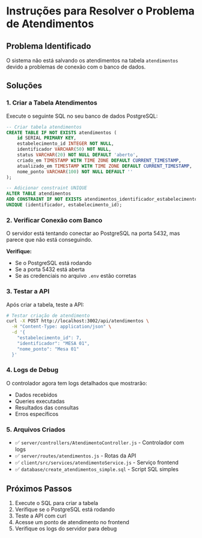 # Instruções para Resolver o Problema de Atendimentos

## Problema Identificado
O sistema não está salvando os atendimentos na tabela `atendimentos` devido a problemas de conexão com o banco de dados.

## Soluções

### 1. Criar a Tabela Atendimentos
Execute o seguinte SQL no seu banco de dados PostgreSQL:

```sql
-- Criar tabela atendimentos
CREATE TABLE IF NOT EXISTS atendimentos (
    id SERIAL PRIMARY KEY,
    estabelecimento_id INTEGER NOT NULL,
    identificador VARCHAR(50) NOT NULL,
    status VARCHAR(20) NOT NULL DEFAULT 'aberto',
    criado_em TIMESTAMP WITH TIME ZONE DEFAULT CURRENT_TIMESTAMP,
    atualizado_em TIMESTAMP WITH TIME ZONE DEFAULT CURRENT_TIMESTAMP,
    nome_ponto VARCHAR(100) NOT NULL DEFAULT ''
);

-- Adicionar constraint UNIQUE
ALTER TABLE atendimentos 
ADD CONSTRAINT IF NOT EXISTS atendimentos_identificador_estabelecimento_unique 
UNIQUE (identificador, estabelecimento_id);
```

### 2. Verificar Conexão com Banco
O servidor está tentando conectar ao PostgreSQL na porta 5432, mas parece que não está conseguindo.

**Verifique:**
- Se o PostgreSQL está rodando
- Se a porta 5432 está aberta
- Se as credenciais no arquivo `.env` estão corretas

### 3. Testar a API
Após criar a tabela, teste a API:

```bash
# Testar criação de atendimento
curl -X POST http://localhost:3002/api/atendimentos \
  -H "Content-Type: application/json" \
  -d '{
    "estabelecimento_id": 7,
    "identificador": "MESA 01",
    "nome_ponto": "Mesa 01"
  }'
```

### 4. Logs de Debug
O controlador agora tem logs detalhados que mostrarão:
- Dados recebidos
- Queries executadas
- Resultados das consultas
- Erros específicos

### 5. Arquivos Criados
- ✅ `server/controllers/AtendimentoController.js` - Controlador com logs
- ✅ `server/routes/atendimentos.js` - Rotas da API
- ✅ `client/src/services/atendimentoService.js` - Serviço frontend
- ✅ `database/create_atendimentos_simple.sql` - Script SQL simples

## Próximos Passos
1. Execute o SQL para criar a tabela
2. Verifique se o PostgreSQL está rodando
3. Teste a API com curl
4. Acesse um ponto de atendimento no frontend
5. Verifique os logs do servidor para debug






